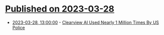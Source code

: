 # [Published on 2023-03-28](index.md)

* [2023-03-28, 13:00:00](https://news.slashdot.org/story/23/03/28/0040238/clearview-ai-used-nearly-1-million-times-by-us-police?utm_source=rss1.0mainlinkanon&utm_medium=feed) - [Clearview AI Used Nearly 1 Million Times By US Police](https://news.slashdot.org/story/23/03/28/0040238/clearview-ai-used-nearly-1-million-times-by-us-police?utm_source=rss1.0mainlinkanon&utm_medium=feed)
